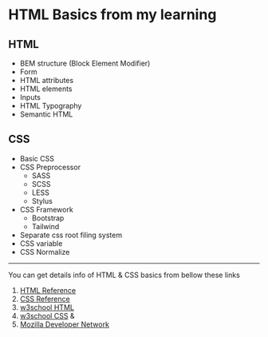 #  HTML Basics from my learning

##  HTML
* BEM structure (Block Element Modifier)
* Form
* HTML attributes
* HTML elements
* Inputs
* HTML Typography
* Semantic HTML

##  CSS
*  Basic CSS
*  CSS Preprocessor
	* SASS
	* SCSS
	* LESS
	* Stylus
*  CSS Framework
	* Bootstrap
	* Tailwind
*  Separate css root filing system
*  CSS variable
*  CSS Normalize
--------------------

You can get details info of HTML & CSS basics from bellow these links

1. [HTML Reference](https://htmlreference.io/)
2. [CSS Reference](https://cssreference.io/)
3. [w3school HTML](https://www.w3schools.com/html/default.asp) 
4. [w3school CSS](https://www.w3schools.com/css/default.asp) &
5. [Mozilla Developer Network](https://developer.mozilla.org/en-US/)
